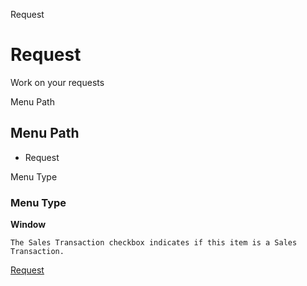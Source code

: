 
Request
# Request


Work on your requests

Menu Path
## Menu Path



- Request

Menu Type
### Menu Type

**Window**

```
The Sales Transaction checkbox indicates if this item is a Sales Transaction.
```

[Request](functional-guide/window/window-request.md)